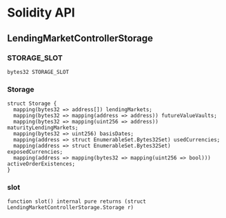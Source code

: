 # Solidity API

## LendingMarketControllerStorage

### STORAGE_SLOT

```solidity
bytes32 STORAGE_SLOT
```

### Storage

```solidity
struct Storage {
  mapping(bytes32 => address[]) lendingMarkets;
  mapping(bytes32 => mapping(address => address)) futureValueVaults;
  mapping(bytes32 => mapping(uint256 => address)) maturityLendingMarkets;
  mapping(bytes32 => uint256) basisDates;
  mapping(address => struct EnumerableSet.Bytes32Set) usedCurrencies;
  mapping(address => struct EnumerableSet.Bytes32Set) exposedCurrencies;
  mapping(address => mapping(bytes32 => mapping(uint256 => bool))) activeOrderExistences;
}
```

### slot

```solidity
function slot() internal pure returns (struct LendingMarketControllerStorage.Storage r)
```

